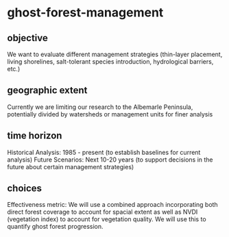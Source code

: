 # ghost-forest-management

## objective

We want to evaluate different management strategies (thin-layer placement, living shorelines, salt-tolerant species introduction, hydrological barriers, etc.)

## geographic extent

Currently we are limiting our research to the Albemarle Peninsula, potentially divided by watersheds or management units for finer analysis

## time horizon

Historical Analysis: 1985 - present (to establish baselines for current analysis)
Future Scenarios: Next 10-20 years (to support decisions in the future about certain management strategies)

## choices

Effectiveness metric: We will use a combined approach incorporating both direct forest coverage to account for spacial extent as well as NVDI (vegetation index) to account for vegetation quality. We will use this to quantify ghost forest progression.

